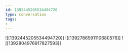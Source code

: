```yaml
---
id: 1392445205534494720
type: conversation
tags:
- 
---
```

![[1392445205534494720]]
![[1392786591110680576]]
![[1392804976917827593]]


